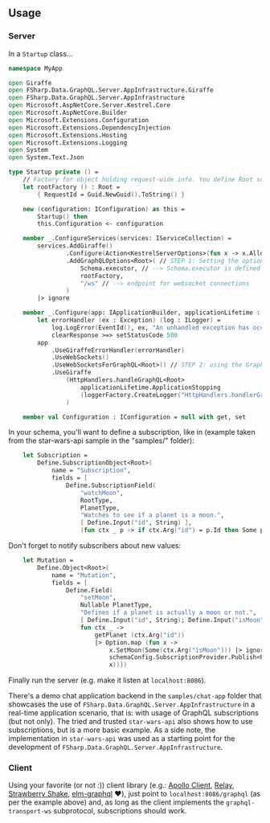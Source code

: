 ## Usage

### Server

In a `Startup` class...
```fsharp
namespace MyApp

open Giraffe
open FSharp.Data.GraphQL.Server.AppInfrastructure.Giraffe
open FSharp.Data.GraphQL.Server.AppInfrastructure
open Microsoft.AspNetCore.Server.Kestrel.Core
open Microsoft.AspNetCore.Builder
open Microsoft.Extensions.Configuration
open Microsoft.Extensions.DependencyInjection
open Microsoft.Extensions.Hosting
open Microsoft.Extensions.Logging
open System
open System.Text.Json

type Startup private () =
    // Factory for object holding request-wide info. You define Root somewhere else.
    let rootFactory () : Root =
        { RequestId = Guid.NewGuid().ToString() }

    new (configuration: IConfiguration) as this =
        Startup() then
        this.Configuration <- configuration

    member _.ConfigureServices(services: IServiceCollection) =
        services.AddGiraffe()
                .Configure(Action<KestrelServerOptions>(fun x -> x.AllowSynchronousIO <- true))
                .AddGraphQLOptions<Root>( // STEP 1: Setting the options
                    Schema.executor, // --> Schema.executor is defined by you somewhere else (in another file)
                    rootFactory,
                    "/ws" // --> endpoint for websocket connections
                )
        |> ignore

    member _.Configure(app: IApplicationBuilder, applicationLifetime : IHostApplicationLifetime, loggerFactory : ILoggerFactory) =
        let errorHandler (ex : Exception) (log : ILogger) =
            log.LogError(EventId(), ex, "An unhandled exception has occurred while executing the request.")
            clearResponse >=> setStatusCode 500
        app
            .UseGiraffeErrorHandler(errorHandler)
            .UseWebSockets()
            .UseWebSocketsForGraphQL<Root>() // STEP 2: using the GraphQL websocket middleware
            .UseGiraffe
                (HttpHandlers.handleGraphQL<Root>
                    applicationLifetime.ApplicationStopping
                    (loggerFactory.CreateLogger("HttpHandlers.handlerGraphQL"))
                )

    member val Configuration : IConfiguration = null with get, set

```

In your schema, you'll want to define a subscription, like in (example taken from the star-wars-api sample in the "samples/" folder):

```fsharp
    let Subscription =
        Define.SubscriptionObject<Root>(
            name = "Subscription",
            fields = [
                Define.SubscriptionField(
                    "watchMoon",
                    RootType,
                    PlanetType,
                    "Watches to see if a planet is a moon.",
                    [ Define.Input("id", String) ],
                    (fun ctx _ p -> if ctx.Arg("id") = p.Id then Some p else None)) ])
```

Don't forget to notify subscribers about new values:

```fsharp
    let Mutation =
        Define.Object<Root>(
            name = "Mutation",
            fields = [
                Define.Field(
                    "setMoon",
                    Nullable PlanetType,
                    "Defines if a planet is actually a moon or not.",
                    [ Define.Input("id", String); Define.Input("isMoon", Boolean) ],
                    fun ctx _ ->
                        getPlanet (ctx.Arg("id"))
                        |> Option.map (fun x ->
                            x.SetMoon(Some(ctx.Arg("isMoon"))) |> ignore
                            schemaConfig.SubscriptionProvider.Publish<Planet> "watchMoon" x // here you notify the subscribers upon a mutation
                            x))])
```

Finally run the server (e.g. make it listen at `localhost:8086`).

There's a demo chat application backend in the `samples/chat-app` folder that showcases the use of `FSharp.Data.GraphQL.Server.AppInfrastructure` in a real-time application scenario, that is: with usage of GraphQL subscriptions (but not only).
The tried and trusted `star-wars-api` also shows how to use subscriptions, but is a more basic example. As a side note, the implementation in `star-wars-api` was used as a starting point for the development of `FSharp.Data.GraphQL.Server.AppInfrastructure`.

### Client
Using your favorite (or not :)) client library (e.g.: [Apollo Client](https://www.apollographql.com/docs/react/get-started), [Relay](https://relay.dev), [Strawberry Shake](https://chillicream.com/docs/strawberryshake/v13), [elm-graphql](https://github.com/dillonkearns/elm-graphql) ❤️), just point to `localhost:8086/graphql` (as per the example above) and, as long as the client implements the `graphql-transport-ws` subprotocol, subscriptions should work.
